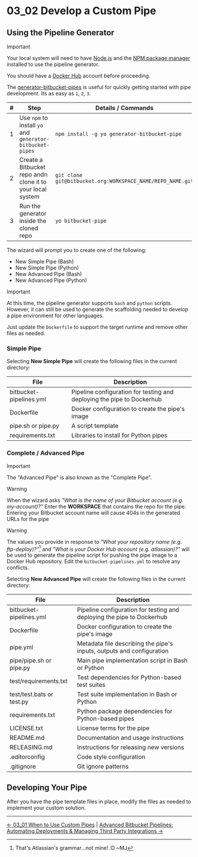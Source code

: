 # 03_02 Develop a Custom Pipe

## Using the Pipeline Generator

> [!IMPORTANT]
> Your local system will need to have [Node.js](https://nodejs.org/en) and the [NPM package manager](https://www.npmjs.com/) installed to use the pipeline generator.
>
> You should have a [Docker Hub](https://hub.docker.com/) account before proceeding.

The [generator-bitbucket-pipes](https://www.npmjs.com/package/generator-bitbucket-pipe) is useful for quickly getting started with pipe development.  Its as easy as `1`, `2`, `3`.

| # | Step  | Details / Commands |
|---|-------|--------------------|
|1| Use `npm` to install `yo` and `generator-bitbucket-pipes` | `npm install -g yo generator-bitbucket-pipe` |
|2| Create a Bitbucket repo andn clone it to your local system | `git clone git@bitbucket.org:WORKSPACE_NAME/REPO_NAME.git` |
|3| Run the generator inside the cloned repo | `yo bitbucket-pipe` |

The wizard will prompt you to create one of the following:

- New Simple Pipe (Bash)
- New Simple Pipe (Python)
- New Advanced Pipe (Bash)
- New Advanced Pipe (Python)

> [!IMPORTANT]
> At this time, the pipeline generator supports `bash` and `python` scripts.  However, it can still be used to generate the scaffolding needed to develop a pipe environment for other languages.
>
> Just update the `Dockerfile` to support the target runtime and remove other files as needed.

### Simple Pipe

Selecting **New Simple Pipe** will create the following files in the current directory:

| File                    | Description |
|-------------------------|-------------|
| bitbucket-pipelines.yml | Pipeline configuration for testing and deploying the pipe to Dockerhub |
| Dockerfile              | Docker configuration to create the pipe's image |
| pipe.sh or pipe.py      | A script template |
| requirements.txt        | Libraries to install for Python pipes |

### Complete / Advanced Pipe

> [!IMPORTANT]
> The "Advanced Pipe" is also known as the "Complete Pipe".

> [!WARNING]
> When the wizard asks _"What is the name of your Bitbucket account (e.g. my-account)?"_ Enter the **WORKSPACE** that contains the repo for the pipe.  Entering your Bitbucket account name will cause 404s in the  generated URLs for the pipe

> [!WARNING]
> The values you provide in response to _"What your repository name (e.g. ftp-deploy)?"_[^1] and _"What is your Docker Hub account (e.g. atlassian)?"_ will be used to generate the pipeline script for pushing the pipe image to a Docker Hub repository.  Edit the `bitbucket-pipelines.yml` to resolve any conflicts.

Selecting **New Advanced Pipe** will create the following files in the current directory:

| File                      | Description |
|---------------------------|-------------|
| bitbucket-pipelines.yml   | Pipeline configuration for testing and deploying the pipe to Dockerhub |
| Dockerfile                | Docker configuration to create the pipe's image |
| pipe.yml                  | Metadata file describing the pipe's inputs, outputs and configuration |
| pipe/pipe.sh or pipe.py   | Main pipe implementation script in Bash or Python |
| test/requirements.txt     | Test dependencies for Python-based test suites |
| test/test.bats or test.py | Test suite implementation in Bash or Python |
| requirements.txt          | Python package dependencies for Python-based pipes |
| LICENSE.txt               | License terms for the pipe |
| README.md                 | Documentation and usage instructions |
| RELEASING.md              | Instructions for releasing new versions |
| .editorconfig             | Code style configuration |
| .gitignore                | Git ignore patterns |

## Developing Your Pipe

After you have the pipe template files in place, modify the files as needed to implement your custom solution.

[^1]: That's Atlassian's grammar...not mine! :D ~MJ

<!-- FooterStart -->
---
[← 03_01 When to Use Custom Pipes](../03_01_when_to_use_custom_pipes/README.md) | [Advanced Bitbucket Pipelines: Automating Deployments & Managing Third Party Integrations →](../../README.md)
<!-- FooterEnd -->
